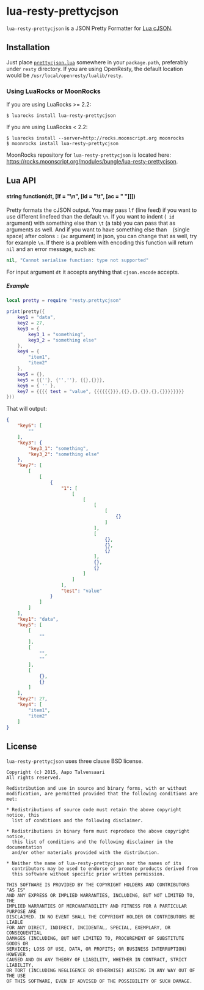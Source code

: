 # lua-resty-prettycjson

`lua-resty-prettycjson` is a JSON Pretty Formatter for [Lua cJSON](http://www.kyne.com.au/~mark/software/lua-cjson.php).

## Installation

Just place [`prettycjson.lua`](https://github.com/bungle/lua-resty-prettycjson/blob/master/lib/resty/prettycjson.lua)
somewhere in your `package.path`, preferably under `resty` directory. If you are using OpenResty, the default location
would be `/usr/local/openresty/lualib/resty`.

### Using LuaRocks or MoonRocks

If you are using LuaRocks >= 2.2:

```Shell
$ luarocks install lua-resty-prettycjson
```

If you are using LuaRocks < 2.2:

```Shell
$ luarocks install --server=http://rocks.moonscript.org moonrocks
$ moonrocks install lua-resty-prettycjson
```

MoonRocks repository for `lua-resty-prettycjson`  is located here: https://rocks.moonscript.org/modules/bungle/lua-resty-prettycjson.

## Lua API
#### string function(dt, [lf = "\n", [id = "\t", [ac = " "]]])

Pretty formats the cJSON output. You may pass `lf` (line feed) if you want to use different linefeed
than the default `\n`. If you want to indent (` id` argument) with something else than `\t` (a tab)
you can pass that as arguments as well. And if you want to have something else than ` ` (single space) after
colons `:` (`ac` argument) in json, you can change that as well, try for example `\n`.
If there is a problem with encoding this function will return `nil` and an error message, such as:

```lua
nil, "Cannot serialise function: type not supported"
```

For input argument `dt` it accepts anything that `cjson.encode` accepts.

##### Example

```lua
local pretty = require "resty.prettycjson"

print(pretty({
    key1 = "data",
    key2 = 27,
    key3 = {
        key3_1 = "something",
        key3_2 = "something else"
    },
    key4 = {
        "item1",
        "item2"
    },
    key5 = {},
    key5 = {{''}, {'',''}, {{},{}}},
    key6 = { '' },
    key7 = {{{{ test = "value", {{{{{{}}},{{},{},{}},{},{}}}}}}}}
}))
```

That will output:

```json
{
	"key6": [
		""
	],
	"key3": {
		"key3_1": "something",
		"key3_2": "something else"
	},
	"key7": [
		[
			[
				{
					"1": [
						[
							[
								[
									[
										{}
									]
								],
								[
									{},
									{},
									{}
								],
								{},
								{}
							]
						]
					],
					"test": "value"
				}
			]
		]
	],
	"key1": "data",
	"key5": [
		[
			""
		],
		[
			"",
			""
		],
		[
			{},
			{}
		]
	],
	"key2": 27,
	"key4": [
		"item1",
		"item2"
	]
}
```

## License

`lua-resty-prettycjson` uses three clause BSD license.

```
Copyright (c) 2015, Aapo Talvensaari
All rights reserved.

Redistribution and use in source and binary forms, with or without
modification, are permitted provided that the following conditions are met:

* Redistributions of source code must retain the above copyright notice, this
  list of conditions and the following disclaimer.

* Redistributions in binary form must reproduce the above copyright notice,
  this list of conditions and the following disclaimer in the documentation
  and/or other materials provided with the distribution.

* Neither the name of lua-resty-prettycjson nor the names of its
  contributors may be used to endorse or promote products derived from
  this software without specific prior written permission.

THIS SOFTWARE IS PROVIDED BY THE COPYRIGHT HOLDERS AND CONTRIBUTORS "AS IS"
AND ANY EXPRESS OR IMPLIED WARRANTIES, INCLUDING, BUT NOT LIMITED TO, THE
IMPLIED WARRANTIES OF MERCHANTABILITY AND FITNESS FOR A PARTICULAR PURPOSE ARE
DISCLAIMED. IN NO EVENT SHALL THE COPYRIGHT HOLDER OR CONTRIBUTORS BE LIABLE
FOR ANY DIRECT, INDIRECT, INCIDENTAL, SPECIAL, EXEMPLARY, OR CONSEQUENTIAL
DAMAGES (INCLUDING, BUT NOT LIMITED TO, PROCUREMENT OF SUBSTITUTE GOODS OR
SERVICES; LOSS OF USE, DATA, OR PROFITS; OR BUSINESS INTERRUPTION) HOWEVER
CAUSED AND ON ANY THEORY OF LIABILITY, WHETHER IN CONTRACT, STRICT LIABILITY,
OR TORT (INCLUDING NEGLIGENCE OR OTHERWISE) ARISING IN ANY WAY OUT OF THE USE
OF THIS SOFTWARE, EVEN IF ADVISED OF THE POSSIBILITY OF SUCH DAMAGE.
```
